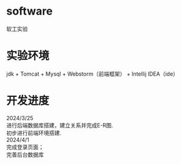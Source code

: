 # software
软工实验
# 实验环境
jdk + Tomcat + Mysql + Webstorm（前端框架） + Intellij IDEA（ide） 
# 开发进度
2024/3/25  
进行后端数据库搭建，建立关系并完成E-R图.  
初步进行前端环境搭建.  
2024/4/1  
完成登录页面；  
完善后台数据库
